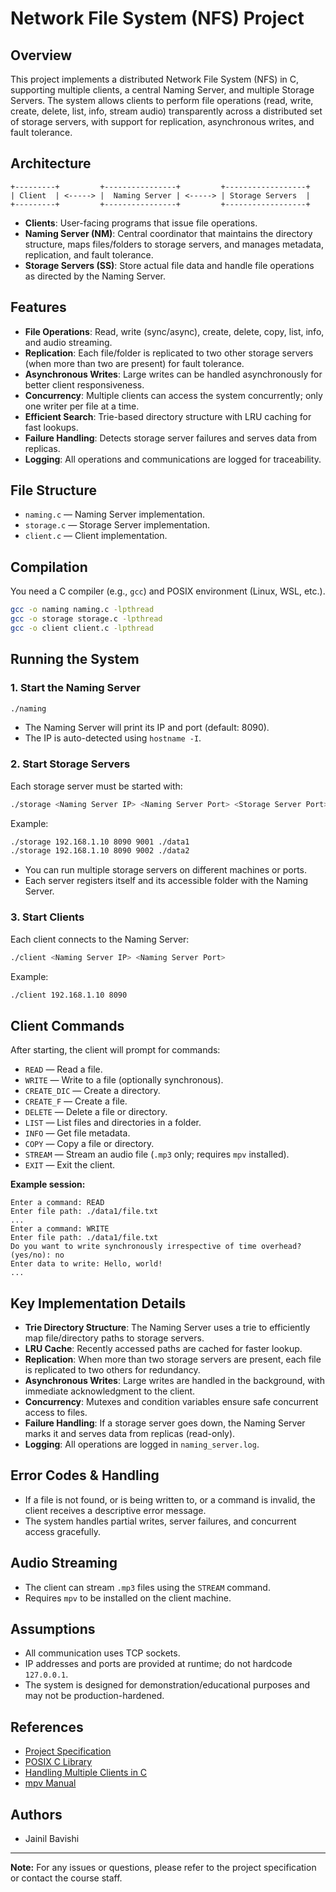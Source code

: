# Network File System (NFS) Project

## Overview

This project implements a distributed Network File System (NFS) in C, supporting multiple clients, a central Naming Server, and multiple Storage Servers. The system allows clients to perform file operations (read, write, create, delete, list, info, stream audio) transparently across a distributed set of storage servers, with support for replication, asynchronous writes, and fault tolerance.

## Architecture

```
+---------+         +----------------+         +------------------+
| Client  | <-----> |  Naming Server | <-----> | Storage Servers  |
+---------+         +----------------+         +------------------+
```

- **Clients**: User-facing programs that issue file operations.
- **Naming Server (NM)**: Central coordinator that maintains the directory structure, maps files/folders to storage servers, and manages metadata, replication, and fault tolerance.
- **Storage Servers (SS)**: Store actual file data and handle file operations as directed by the Naming Server.

## Features

- **File Operations**: Read, write (sync/async), create, delete, copy, list, info, and audio streaming.
- **Replication**: Each file/folder is replicated to two other storage servers (when more than two are present) for fault tolerance.
- **Asynchronous Writes**: Large writes can be handled asynchronously for better client responsiveness.
- **Concurrency**: Multiple clients can access the system concurrently; only one writer per file at a time.
- **Efficient Search**: Trie-based directory structure with LRU caching for fast lookups.
- **Failure Handling**: Detects storage server failures and serves data from replicas.
- **Logging**: All operations and communications are logged for traceability.

## File Structure

- `naming.c` — Naming Server implementation.
- `storage.c` — Storage Server implementation.
- `client.c` — Client implementation.

## Compilation

You need a C compiler (e.g., `gcc`) and POSIX environment (Linux, WSL, etc.).

```sh
gcc -o naming naming.c -lpthread
gcc -o storage storage.c -lpthread
gcc -o client client.c -lpthread
```

## Running the System

### 1. Start the Naming Server

```sh
./naming
```
- The Naming Server will print its IP and port (default: 8090).
- The IP is auto-detected using `hostname -I`.

### 2. Start Storage Servers

Each storage server must be started with:
```sh
./storage <Naming Server IP> <Naming Server Port> <Storage Server Port> <Accessible Folder>
```
Example:
```sh
./storage 192.168.1.10 8090 9001 ./data1
./storage 192.168.1.10 8090 9002 ./data2
```
- You can run multiple storage servers on different machines or ports.
- Each server registers itself and its accessible folder with the Naming Server.

### 3. Start Clients

Each client connects to the Naming Server:
```sh
./client <Naming Server IP> <Naming Server Port>
```
Example:
```sh
./client 192.168.1.10 8090
```

## Client Commands

After starting, the client will prompt for commands:

- `READ` — Read a file.
- `WRITE` — Write to a file (optionally synchronous).
- `CREATE_DIC` — Create a directory.
- `CREATE_F` — Create a file.
- `DELETE` — Delete a file or directory.
- `LIST` — List files and directories in a folder.
- `INFO` — Get file metadata.
- `COPY` — Copy a file or directory.
- `STREAM` — Stream an audio file (`.mp3` only; requires `mpv` installed).
- `EXIT` — Exit the client.

**Example session:**
```
Enter a command: READ
Enter file path: ./data1/file.txt
...
Enter a command: WRITE
Enter file path: ./data1/file.txt
Do you want to write synchronously irrespective of time overhead? (yes/no): no
Enter data to write: Hello, world!
...
```

## Key Implementation Details

- **Trie Directory Structure**: The Naming Server uses a trie to efficiently map file/directory paths to storage servers.
- **LRU Cache**: Recently accessed paths are cached for faster lookup.
- **Replication**: When more than two storage servers are present, each file is replicated to two others for redundancy.
- **Asynchronous Writes**: Large writes are handled in the background, with immediate acknowledgment to the client.
- **Concurrency**: Mutexes and condition variables ensure safe concurrent access to files.
- **Failure Handling**: If a storage server goes down, the Naming Server marks it and serves data from replicas (read-only).
- **Logging**: All operations are logged in `naming_server.log`.

## Error Codes & Handling

- If a file is not found, or is being written to, or a command is invalid, the client receives a descriptive error message.
- The system handles partial writes, server failures, and concurrent access gracefully.

## Audio Streaming

- The client can stream `.mp3` files using the `STREAM` command.
- Requires `mpv` to be installed on the client machine.

## Assumptions

- All communication uses TCP sockets.
- IP addresses and ports are provided at runtime; do not hardcode `127.0.0.1`.
- The system is designed for demonstration/educational purposes and may not be production-hardened.

## References

- [Project Specification](https://karthikv1392.github.io/cs3301_osn/project/)
- [POSIX C Library](https://pubs.opengroup.org/onlinepubs/9699919799/)
- [Handling Multiple Clients in C](https://www.geeksforgeeks.org/handling-multiple-clients-on-server-with-multithreading-using-socket-programming-in-c-cpp/)
- [mpv Manual](https://mpv.io/manual/master/)

## Authors


- Jainil Bavishi

---

**Note:** For any issues or questions, please refer to the project specification or contact the course staff. 